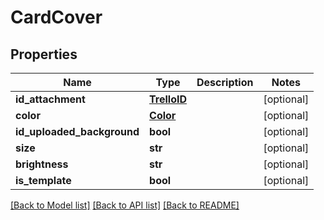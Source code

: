 # CardCover

## Properties
Name | Type | Description | Notes
------------ | ------------- | ------------- | -------------
**id_attachment** | [**TrelloID**](TrelloID.md) |  | [optional] 
**color** | [**Color**](Color.md) |  | [optional] 
**id_uploaded_background** | **bool** |  | [optional] 
**size** | **str** |  | [optional] 
**brightness** | **str** |  | [optional] 
**is_template** | **bool** |  | [optional] 

[[Back to Model list]](../README.md#documentation-for-models) [[Back to API list]](../README.md#documentation-for-api-endpoints) [[Back to README]](../README.md)

